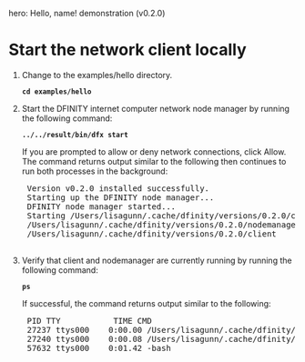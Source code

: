 hero: Hello, name! demonstration (v0.2.0)

# Start the network client locally

1. Change to the examples/hello directory.

    <code style="font-weight:bold;">cd examples/hello</code>

1. Start the DFINITY internet computer network node manager by running the following command:

    <code style="font-weight:bold;">../../result/bin/dfx start</code>

    If you are prompted to allow or deny network connections, click Allow. The command returns output similar to the following then continues to run both processes in the background:

    <pre style="background:transparent">
    Version v0.2.0 installed successfully.
    Starting up the DFINITY node manager...
    DFINITY node manager started...
    Starting /Users/lisagunn/.cache/dfinity/versions/0.2.0/client 
    /Users/lisagunn/.cache/dfinity/versions/0.2.0/nodemanager 
    /Users/lisagunn/.cache/dfinity/versions/0.2.0/client
    </pre>

1. Verify that client and nodemanager are currently running by running the following command:

    <code style="font-weight:bold;">ps</code>

    If successful, the command returns output similar to the following:

    <pre style="background:transparent">
    PID TTY           TIME CMD
    27237 ttys000    0:00.00 /Users/lisagunn/.cache/dfinity/versions/0.2.0/nodemanager /Users/l
    27240 ttys000    0:00.08 /Users/lisagunn/.cache/dfinity/versions/0.2.0/client
    57632 ttys000    0:01.42 -bash
    </pre>